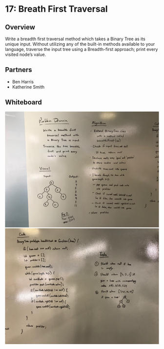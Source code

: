 # 17: Breath First Traversal
## Overview
Write a breadth first traversal method which takes a Binary Tree as its unique input. Without utilizing any of the built-in methods available to your language, traverse the input tree using a Breadth-first approach; print every visited node’s value.

## Partners
* Ben Harris
* Katherine Smith

## Whiteboard
![Problem Domain](./images/whiteboard1.jpg)
![Solution](./images/whiteboard2.jpg)